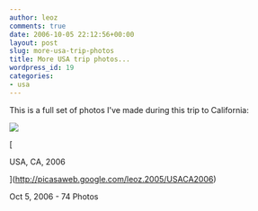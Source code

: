 ```yaml
---
author: leoz
comments: true
date: 2006-10-05 22:12:56+00:00
layout: post
slug: more-usa-trip-photos
title: More USA trip photos...
wordpress_id: 19
categories:
- usa
---
```


This is a full set of photos I've made during this trip to California:










[![](http://lh5.google.com/leoz.2005/RSV7q2DxABE/AAAAAAAAAJY/EoWcyUy4514/USACA2006.jpg?imgmax=160&crop=1)](http://picasaweb.google.com/leoz.2005/USACA2006)




[  



USA, CA, 2006




](http://picasaweb.google.com/leoz.2005/USACA2006)  



Oct 5, 2006 - 74 Photos






